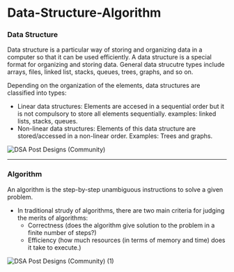 # Data-Structure-Algorithm

### Data Structure
Data structure is a particular way of storing and organizing data in a computer so that it can be used efficiently. A data structure is a special format for organizing and storing data. General data strucutre types include arrays, files, linked list, stacks, queues, trees, graphs, and so on.

Depending on the organization of the elements, data structures are classified into types:

* Linear data structures: Elements are accesed in a sequential order but it is not compulsory to store all elements sequentially. examples: linked lists, stacks, queues.
* Non-linear data structures: Elements of this data structure are stored/accessed in a non-linear order. Examples: Trees and graphs.

![DSA Post Designs (Community)](https://user-images.githubusercontent.com/75694208/179344389-49db3efd-eff9-4b7e-a957-6af928580365.png)

<hr/>

### Algorithm
An algorithm is the step-by-step unambiguous instructions to solve a given problem.

* In traditional strudy of algorithms, there are two main criteria for judging the merits of algorithms:
  * Correctness (does the algorithm give solution to the problem in a finite number of steps?)
  * Efficiency (how much resources (in terms of memory and time) does it take to execute.)
  
  
![DSA Post Designs (Community) (1)](https://user-images.githubusercontent.com/75694208/176632586-c7951101-c5a2-442c-8bbf-d6ec325f6d05.png)
